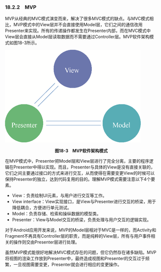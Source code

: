 ### 18.2.2　MVP

MVP从经典的MVC模式演变而来，解决了很多MVC模式的缺点。与MVC模式相比，MVP模式中的View层并不会直接使用Model层，它们之间的通信改用Presenter来实现。所有的传递操作都发生在Presenter内部，而在MVC模式中View层会直接从Model层读取数据而不需要通过Controller层。MVP软件架构模式如图18-3所示。

![102.png](../images/102.png)
<center class="my_markdown"><b class="my_markdown">图18-3　MVP软件架构模式</b></center>

在MVP模式中，Presenter把Model层和View层进行了完全分离，主要的程序逻辑在Presenter中得以实现。而且，Presenter与具体的View是没有直接关联的，它们之间主要通过接口的方式来进行交互，从而使得在需要变更View的时候可以保持Presenter的独立，达到代码复用的目的。理解MVP模式需要注意以下4个要素。

+ View：负责绘制UI元素，与用户进行交互等工作。
+ View interface：View实现接口，是View与Presenter进行交互的桥梁，用于降低耦合，方便进行单元测试。
+ Model：负责存储、检索和操纵数据的模型类。
+ Presenter：View与Model交互的桥梁，负责处理与用户交互的逻辑实现。

对于Android应用开发来说，MVP的Model层相对于MVC是一样的，而Activity和Fragment不再具有Controller层的职责，而是纯粹的View层，所有与用户事件相关的操作则交由Presenter层进行处理。

虽然MVP模式能很好地解决MVC模式存在的问题，但它仍然存在诸多缺陷。MVP将视图的渲染工作放到Presenter中，最终造成视图和Presenter的交互过于频繁，一旦视图需要变更，Presenter就会进行相应的变更操作。

